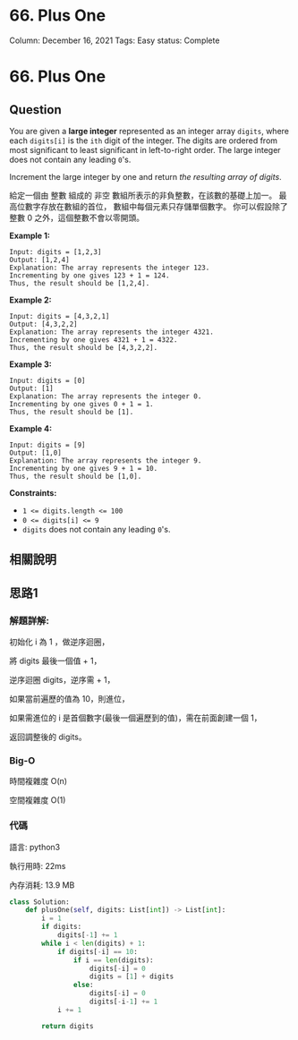# 66. Plus One

Column: December 16, 2021
Tags: Easy
status: Complete

# 66. Plus One

## Question

You are given a **large integer** represented as an integer array `digits`, where each `digits[i]` is the `ith` digit of the integer. The digits are ordered from most significant to least significant in left-to-right order. The large integer does not contain any leading `0`'s.

Increment the large integer by one and return *the resulting array of digits*.

給定一個由 整數 組成的 非空 數組所表示的非負整數，在該數的基礎上加一。 最高位數字存放在數組的首位， 數組中每個元素只存儲單個數字。 你可以假設除了整數 0 之外，這個整數不會以零開頭。

**Example 1:**

```
Input: digits = [1,2,3]
Output: [1,2,4]
Explanation: The array represents the integer 123.
Incrementing by one gives 123 + 1 = 124.
Thus, the result should be [1,2,4].
```

**Example 2:**

```
Input: digits = [4,3,2,1]
Output: [4,3,2,2]
Explanation: The array represents the integer 4321.
Incrementing by one gives 4321 + 1 = 4322.
Thus, the result should be [4,3,2,2].
```

**Example 3:**

```
Input: digits = [0]
Output: [1]
Explanation: The array represents the integer 0.
Incrementing by one gives 0 + 1 = 1.
Thus, the result should be [1].
```

**Example 4:**

```
Input: digits = [9]
Output: [1,0]
Explanation: The array represents the integer 9.
Incrementing by one gives 9 + 1 = 10.
Thus, the result should be [1,0].
```

**Constraints:**

- `1 <= digits.length <= 100`
- `0 <= digits[i] <= 9`
- `digits` does not contain any leading `0`'s.

## 相關說明

## 思路1

### 解題詳解:

初始化 i 為 1 ，做逆序迴圈，

將 digits 最後一個值 + 1，

逆序迴圈 digits，逆序需 + 1，

如果當前遍歷的值為 10，則進位，

如果需進位的 i 是首個數字(最後一個遍歷到的值)，需在前面創建一個 1，

返回調整後的 digits。

### Big-O

時間複雜度 O(n)

空間複雜度 O(1)

### 代碼

語言: python3

執行用時: 22ms 

內存消耗: 13.9 MB

```python
class Solution:
    def plusOne(self, digits: List[int]) -> List[int]:
        i = 1
        if digits:
            digits[-1] += 1
        while i < len(digits) + 1:
            if digits[-i] == 10:
                if i == len(digits):
                    digits[-i] = 0
                    digits = [1] + digits
                else:
                    digits[-i] = 0
                    digits[-i-1] += 1
            i += 1

        return digits
```